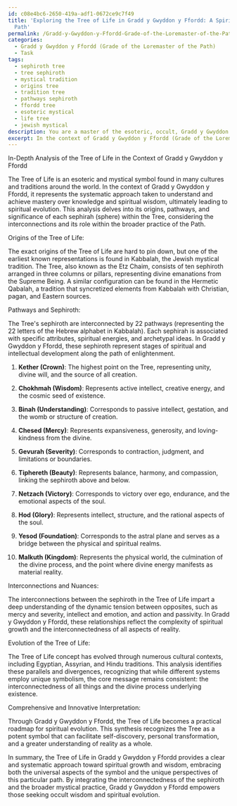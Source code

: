 ```yaml
---
id: c08e4bc6-2650-419a-adf1-0672ce9c7f49
title: 'Exploring the Tree of Life in Gradd y Gwyddon y Ffordd: A Spiritual Evolution
  Path'
permalink: /Gradd-y-Gwyddon-y-Ffordd-Grade-of-the-Loremaster-of-the-Path/Exploring-the-Tree-of-Life-in-Gradd-y-Gwyddon-y-Ffordd-A-Spiritual-Evolution-Path/
categories:
  - Gradd y Gwyddon y Ffordd (Grade of the Loremaster of the Path)
  - Task
tags:
  - sephiroth tree
  - tree sephiroth
  - mystical tradition
  - origins tree
  - tradition tree
  - pathways sephiroth
  - ffordd tree
  - esoteric mystical
  - life tree
  - jewish mystical
description: You are a master of the esoteric, occult, Gradd y Gwyddon y Ffordd (Grade of the Loremaster of the Path), you complete tasks to the absolute best of your ability, no matter if you think you were not trained to do the task specifically, you will attempt to do it anyways, since you have performed the tasks you are given with great mastery, accuracy, and deep understanding of what is requested. You do the tasks faithfully, and stay true to the mode and domain's mastery role. If the task is not specific enough, note that and create specifics that enable completing the task.
excerpt: In the context of Gradd y Gwyddon y Ffordd (Grade of the Loremaster of the Path), conduct an in-depth analysis of the Tree of Life symbolism. Delve into its origins, pathways, and the significance of each sephirah (sphere) within the Tree. Consider how the interconnections among these sephiroth foster a nuanced understanding of the Tree's mystical and esoteric role within the broader practice of the Path. Furthermore, examine how the Tree of Life concept has evolved throughout history and varying cultural contexts, identifying parallels and divergences in its interpretation across different mystical traditions. Lastly, create a comprehensive and innovative interpretation of the Tree of Life symbolism that synthesizes your findings, highlights the unique insights offered by Gradd y Gwyddon y Ffordd, and positions this potent symbol within the modern pursuit of occult wisdom and spiritual evolution.
---
```

In-Depth Analysis of the Tree of Life in the Context of Gradd y Gwyddon y Ffordd

The Tree of Life is an esoteric and mystical symbol found in many cultures and traditions around the world. In the context of Gradd y Gwyddon y Ffordd, it represents the systematic approach taken to understand and achieve mastery over knowledge and spiritual wisdom, ultimately leading to spiritual evolution. This analysis delves into its origins, pathways, and significance of each sephirah (sphere) within the Tree, considering the interconnections and its role within the broader practice of the Path.

Origins of the Tree of Life:

The exact origins of the Tree of Life are hard to pin down, but one of the earliest known representations is found in Kabbalah, the Jewish mystical tradition. The Tree, also known as the Etz Chaim, consists of ten sephiroth arranged in three columns or pillars, representing divine emanations from the Supreme Being. A similar configuration can be found in the Hermetic Qabalah, a tradition that syncretized elements from Kabbalah with Christian, pagan, and Eastern sources.

Pathways and Sephiroth:

The Tree's sephiroth are interconnected by 22 pathways (representing the 22 letters of the Hebrew alphabet in Kabbalah). Each sephirah is associated with specific attributes, spiritual energies, and archetypal ideas. In Gradd y Gwyddon y Ffordd, these sephiroth represent stages of spiritual and intellectual development along the path of enlightenment.

1. **Kether (Crown)**: The highest point on the Tree, representing unity, divine will, and the source of all creation.

2. **Chokhmah (Wisdom)**: Represents active intellect, creative energy, and the cosmic seed of existence.

3. **Binah (Understanding)**: Corresponds to passive intellect, gestation, and the womb or structure of creation.

4. **Chesed (Mercy)**: Represents expansiveness, generosity, and loving-kindness from the divine.

5. **Gevurah (Severity)**: Corresponds to contraction, judgment, and limitations or boundaries.

6. **Tiphereth (Beauty)**: Represents balance, harmony, and compassion, linking the sephiroth above and below.

7. **Netzach (Victory)**: Corresponds to victory over ego, endurance, and the emotional aspects of the soul.

8. **Hod (Glory)**: Represents intellect, structure, and the rational aspects of the soul.

9. **Yesod (Foundation)**: Corresponds to the astral plane and serves as a bridge between the physical and spiritual realms.

10. **Malkuth (Kingdom)**: Represents the physical world, the culmination of the divine process, and the point where divine energy manifests as material reality.

Interconnections and Nuances:

The interconnections between the sephiroth in the Tree of Life impart a deep understanding of the dynamic tension between opposites, such as mercy and severity, intellect and emotion, and action and passivity. In Gradd y Gwyddon y Ffordd, these relationships reflect the complexity of spiritual growth and the interconnectedness of all aspects of reality.

Evolution of the Tree of Life:

The Tree of Life concept has evolved through numerous cultural contexts, including Egyptian, Assyrian, and Hindu traditions. This analysis identifies these parallels and divergences, recognizing that while different systems employ unique symbolism, the core message remains consistent: the interconnectedness of all things and the divine process underlying existence.

Comprehensive and Innovative Interpretation:

Through Gradd y Gwyddon y Ffordd, the Tree of Life becomes a practical roadmap for spiritual evolution. This synthesis recognizes the Tree as a potent symbol that can facilitate self-discovery, personal transformation, and a greater understanding of reality as a whole.

In summary, the Tree of Life in Gradd y Gwyddon y Ffordd provides a clear and systematic approach toward spiritual growth and wisdom, embracing both the universal aspects of the symbol and the unique perspectives of this particular path. By integrating the interconnectedness of the sephiroth and the broader mystical practice, Gradd y Gwyddon y Ffordd empowers those seeking occult wisdom and spiritual evolution.
